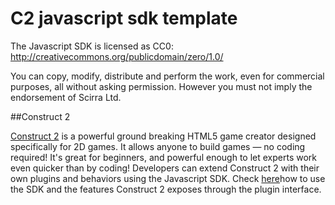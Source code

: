 C2 javascript sdk template
==========================

The Javascript SDK is licensed as CC0: http://creativecommons.org/publicdomain/zero/1.0/

You can copy, modify, distribute and perform the work, even for commercial purposes, 
all without asking permission. However you must not imply the endorsement of Scirra Ltd.


##Construct 2

[Construct 2](https://www.scirra.com/construct2) is a powerful ground breaking HTML5 game creator designed specifically for 2D games. It allows anyone to build games — no coding required!
It's great for beginners, and powerful enough to let experts work even quicker than by coding! Developers can extend Construct 2 with their own plugins and behaviors using the Javascript SDK.
Check [here](https://www.scirra.com/manual/15/sdk)how to use the SDK and the features Construct 2 exposes through the plugin interface.




